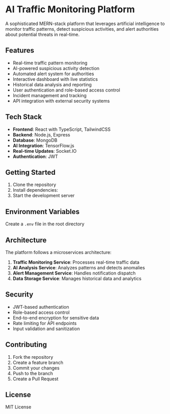 # AI Traffic Monitoring Platform

A sophisticated MERN-stack platform that leverages artificial intelligence to monitor traffic patterns, detect suspicious activities, and alert authorities about potential threats in real-time.

## Features

- Real-time traffic pattern monitoring
- AI-powered suspicious activity detection
- Automated alert system for authorities
- Interactive dashboard with live statistics
- Historical data analysis and reporting
- User authentication and role-based access control
- Incident management and tracking
- API integration with external security systems

## Tech Stack

- **Frontend**: React with TypeScript, TailwindCSS
- **Backend**: Node.js, Express
- **Database**: MongoDB
- **AI Integration**: TensorFlow.js
- **Real-time Updates**: Socket.IO
- **Authentication**: JWT

## Getting Started

1. Clone the repository
2. Install dependencies:
3. Start the development server

## Environment Variables
Create a `.env` file in the root directory
## Architecture

The platform follows a microservices architecture:

1. **Traffic Monitoring Service**: Processes real-time traffic data
2. **AI Analysis Service**: Analyzes patterns and detects anomalies
3. **Alert Management Service**: Handles notification dispatch
4. **Data Storage Service**: Manages historical data and analytics

## Security

- JWT-based authentication
- Role-based access control
- End-to-end encryption for sensitive data
- Rate limiting for API endpoints
- Input validation and sanitization

## Contributing

1. Fork the repository
2. Create a feature branch
3. Commit your changes
4. Push to the branch
5. Create a Pull Request

## License

MIT License
